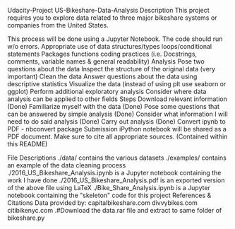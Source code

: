 Udacity-Project  US-Bikeshare-Data-Analysis
Description
This project requires you to explore data related to three major bikeshare systems or companies from the United States.

This process will be done using a Jupyter Notebook.
The code should run w/o errors.
Appropriate use of
data structures/types
loops/conditional statements
Packages
functions
coding practices (i.e. Docstrings, comments, variable names & general readability)
Analysis
Pose two questions about the data
Inspect the structure of the original data (very important)
Clean the data
Answer questions about the data using descriptive statistics
Visualize the data (instead of using plt use seaborn or ggplot)
Perform additional exploratory analysis
Consider where data analysis can be applied to other fields
Steps
Download relevant information (Done)
Familiarize myself with the data (Done)
Pose some questions that can be answered by simple analysis (Done)
Consider what information I will need to do said analysis (Done)
Carry out analysis (Done)
Convert ipynb to PDF - nbconvert package
Submission
iPython notebook will be shared as a PDF document. Make sure to cite all appropriate sources. (Contained within this README)

File Descriptions
./data/ contains the various datasets
./examples/ contains an example of the data cleaning process
./2016_US_Bikeshare_Analysis.ipynb is a Jupyter notebook containing the work I have done
./2016_US_Bikeshare_Analysis.pdf is an exported version of the above file using LaTeX
./Bike_Share_Analysis.ipynb is a Jupyter notebook containing the "skeleton" code for this project
References & Citations
Data provided by:
capitalbikeshare.com
divvybikes.com
citibikenyc.com
.#Download the data.rar file and extract to same folder of bikeshare.py
